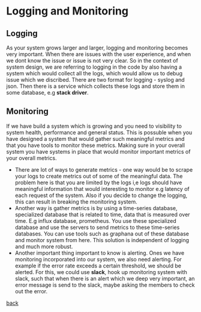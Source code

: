 # Logging and Monitoring
## Logging
As your system grows larger and larger, logging and monitoring becomes very important. When there are issues with the user experience, and when we dont know the issue or issue is not very clear. So in the context of system design, we are referring to logging in the code by also having a system which would collect all the logs, which would allow us to debug issue which we discribed. There are two format for logging - syslog and json. Then there is a service which collects these logs and store them in some database, e.g **stack driver**.

## Monitoring 
If we have build a system which is growing and you need to visibility to system health, performance and general status. This is possuble when you have designed a system that would gather such meaningful metrics and that you have tools to monitor these metrics. Making sure in your overall system you have systems in place that would monitor important metrics of your overall metrics. 
- There are lot of ways to generate metrics - one way would be to scrape your logs to create metrics out of some of the meaningful data. The problem here is that you are limited by the logs i,e logs should have meaningful information that would interesting to monitor e.g latency of each request of the system. Also if you decide to change the logging, this can result in breaking the monitoring system.
- Another way is gather metrics is by using a time-series database, specialized database that is related to time, data that is measured over time. E.g influx database, prometheus. You use these specialized database and use the servers to send metrics to these time-series databases. You can use tools such as graphana out of these database and monitor system from here. This solution is independent of logging and much more robust.
- Another important thing important to know is alerting. Ones we have monitoring incorporated into our system, we also need alerting. For example if the error rate exceeds a certain threshold, we should be alerted. For this, we could use **slack**, hook up monitoring system with slack, such that when there is an alert which we deep very important, an error message is send to the slack, maybe asking the members to check out the error.

[back](../SystemDesign.md)